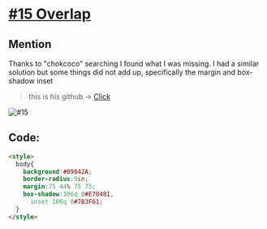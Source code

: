 # [#15 Overlap](https://cssbattle.dev/play/15)

## Mention
Thanks to "chokcoco" searching I found what I was missing. I had a similar solution but some things did not add up, specifically the margin and box-shadow inset

> this is his github -> [Click](https://github.com/chokcoco/css-battle-answer/blob/master/Overlap.md)

![#15](https://github.com/FrancoEspinozaV/CSSBattle/assets/142062208/b90574a3-f441-46d4-94e7-75d512e64be4)

## Code: 
```html
<style>
  body{
    background:#09042A;
    border-radius:9in;
    margin:75 44% 75 75;
    box-shadow:106q 0#E78481,
      inset 106q 0#7B3F61;
  }
</style>
```
